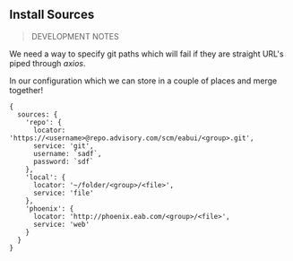 ## Install Sources

> DEVELOPMENT NOTES

We need a way to specify git paths which will fail if they are straight URL's piped through _axios_.

In our configuration which we can store in a couple of places and merge together!

```
{
  sources: {
    'repo': {
      locator: 'https://<username>@repo.advisory.com/scm/eabui/<group>.git',
      service: 'git',
      username: `sadf`,
      password: `sdf`
    },
    'local': {
      locator: '~/folder/<group>/<file>',
      service: 'file'
    },
    'phoenix': {
      locator: 'http://phoenix.eab.com/<group>/<file>',
      service: 'web'
    }
  }
}
```

<!--
// source/group/file
`bauble install repo/data-ng-academic-planner/core-ply-brand_3.8.0`

// source/file
`bauble install repo/core-ply-brand_3.8.0`

// web because of http(s) and zip/tar
`bauble install http://phoenix.eab.com/projects/core-ply-brand_3.8.0.zip`

// file because of no http(s) and zip/tar
`bauble install http://phoenix.eab.com/projects/core-ply-brand_3.8.0.zip`
-->
